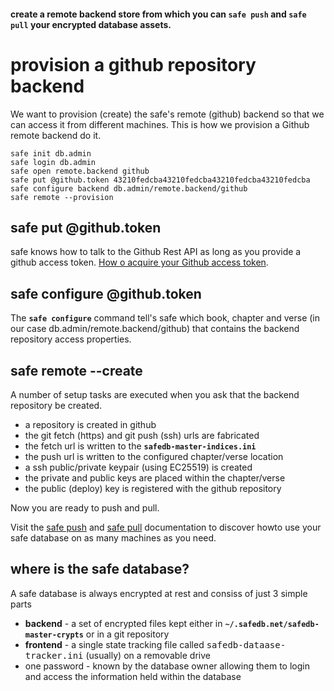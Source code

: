 
#### create a remote backend store from which you can `safe push` and `safe pull` your encrypted database assets.

# provision a github repository backend

We want to provision (create) the safe's remote (github) backend so that we can access it from different machines. This is how we provision a Github remote backend do it.

```
safe init db.admin
safe login db.admin
safe open remote.backend github
safe put @github.token 43210fedcba43210fedcba43210fedcba43210fedcba
safe configure backend db.admin/remote.backend/github
safe remote --provision
```

## safe put @github.token

safe knows how to talk to the Github Rest API as long as you provide a github access token. [How o acquire your Github access token](https://help.github.com/en/articles/creating-a-personal-access-token-for-the-command-line).

## safe configure @github.token

The **`safe configure`** command tell's safe which book, chapter and verse (in our case db.admin/remote.backend/github) that contains the backend repository access properties.

## safe remote --create

A number of setup tasks are executed when you ask that the backend repository be created.

- a repository is created in github
- the git fetch (https) and git push (ssh) urls are fabricated
- the fetch url is written to the **`safedb-master-indices.ini`**
- the push url is written to the configured chapter/verse location
- a ssh public/private keypair (using EC25519) is created
- the private and public keys are placed within the chapter/verse
- the public (deploy) key is registered with the github repository

Now you are ready to push and pull.

Visit the [safe push](push-pull) and [safe pull](push-pull) documentation to discover howto use your safe database on as many machines as you need.


## where is the safe database?

A safe database is always encrypted at rest and consiss of just 3 simple parts

- **backend** - a set of encrypted files kept either in **`~/.safedb.net/safedb-master-crypts`** or in a git repository
- **frontend** - a single state tracking file called <tt>safedb-dataase-tracker.ini</tt> (usually) on a removable drive
- one password - known by the database owner allowing them to login and access the information held within the database

